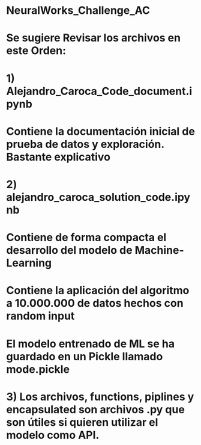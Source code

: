 # NeuralWorks_Challenge_AC
# Se sugiere Revisar los archivos en este Orden: 

# 1) Alejandro_Caroca_Code_document.ipynb
# Contiene la documentación inicial de prueba de datos y exploración. Bastante explicativo
# 2) alejandro_caroca_solution_code.ipynb
# Contiene de forma compacta el desarrollo del modelo de Machine-Learning 
# Contiene la aplicación del algoritmo a 10.000.000 de datos hechos con random input
# El modelo entrenado de ML se ha guardado en un Pickle llamado mode.pickle


# 3) Los archivos, functions, piplines y encapsulated son archivos .py que son útiles si quieren utilizar el modelo como API.
